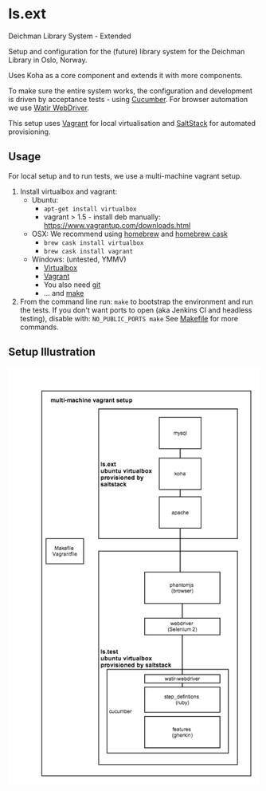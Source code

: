 ls.ext
======

Deichman Library System - Extended

Setup and configuration for the (future) library system for the Deichman
Library in Oslo, Norway.

Uses Koha as a core component and extends it with more components.

To make sure the entire system works, the configuration and development is
driven by acceptance tests - using [Cucumber](http://cukes.info/). For 
browser automation we use [Watir WebDriver](http://watirwebdriver.com).

This setup uses [Vagrant](http://www.vagrantup.com/) for local virtualisation 
and [SaltStack](http://docs.saltstack.com/) for automated provisioning.

## Usage

For local setup and to run tests, we use a multi-machine vagrant setup.

1. Install virtualbox and vagrant:
    - Ubuntu: 
        * `apt-get install virtualbox`
        * vagrant > 1.5 - install deb manually: https://www.vagrantup.com/downloads.html
    - OSX: We recommend using [homebrew](http://brew.sh/) and [homebrew cask](http://caskroom.io/)
        * `brew cask install virtualbox`
        * `brew cask install vagrant`
    - Windows: (untested, YMMV)
        * [Virtualbox](https://www.virtualbox.org/wiki/Downloads)
        * [Vagrant](https://www.vagrantup.com/downloads)
        * You also need [git](http://git-scm.com/downloads)
        * ... and [make](http://gnuwin32.sourceforge.net/downlinks/make.php)
2. From the command line run: `make` to bootstrap the environment and run the tests.
   If you don't want ports to open (aka Jenkins CI and headless testing), disable with:
   `NO_PUBLIC_PORTS make`
See [Makefile](Makefile) for more commands.

## Setup Illustration
![Alt text](stack.png?raw=true "Stack")
